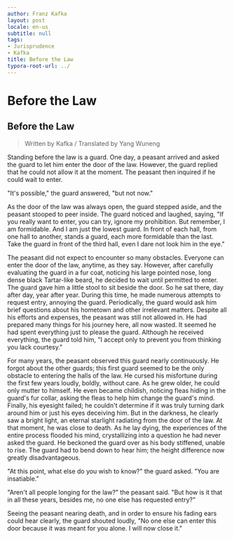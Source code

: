 ```yaml
---
author: Franz Kafka
layout: post
locale: en-us
subtitle: null
tags:
- Jurisprudence
- Kafka
title: Before the Law
typora-root-url: ../
---
```


# Before the Law

## Before the Law

> Written by Kafka / Translated by Yang Wuneng

Standing before the law is a guard. One day, a peasant arrived and asked the guard to let him enter the door of the law. However, the guard replied that he could not allow it at the moment. The peasant then inquired if he could wait to enter.

"It's possible," the guard answered, "but not now."

As the door of the law was always open, the guard stepped aside, and the peasant stooped to peer inside. The guard noticed and laughed, saying, "If you really want to enter, you can try, ignore my prohibition. But remember, I am formidable. And I am just the lowest guard. In front of each hall, from one hall to another, stands a guard, each more formidable than the last. Take the guard in front of the third hall, even I dare not look him in the eye."

The peasant did not expect to encounter so many obstacles. Everyone can enter the door of the law, anytime, as they say. However, after carefully evaluating the guard in a fur coat, noticing his large pointed nose, long dense black Tartar-like beard, he decided to wait until permitted to enter. The guard gave him a little stool to sit beside the door. So he sat there, day after day, year after year. During this time, he made numerous attempts to request entry, annoying the guard. Periodically, the guard would ask him brief questions about his hometown and other irrelevant matters. Despite all his efforts and expenses, the peasant was still not allowed in. He had prepared many things for his journey here, all now wasted. It seemed he had spent everything just to please the guard. Although he received everything, the guard told him, "I accept only to prevent you from thinking you lack courtesy."

For many years, the peasant observed this guard nearly continuously. He forgot about the other guards; this first guard seemed to be the only obstacle to entering the halls of the law. He cursed his misfortune during the first few years loudly, boldly, without care. As he grew older, he could only mutter to himself. He even became childish, noticing fleas hiding in the guard's fur collar, asking the fleas to help him change the guard's mind. Finally, his eyesight failed; he couldn't determine if it was truly turning dark around him or just his eyes deceiving him. But in the darkness, he clearly saw a bright light, an eternal starlight radiating from the door of the law. At that moment, he was close to death. As he lay dying, the experiences of the entire process flooded his mind, crystallizing into a question he had never asked the guard. He beckoned the guard over as his body stiffened, unable to rise. The guard had to bend down to hear him; the height difference now greatly disadvantageous.

"At this point, what else do you wish to know?" the guard asked. "You are insatiable."

"Aren't all people longing for the law?" the peasant said. "But how is it that in all these years, besides me, no one else has requested entry?"

Seeing the peasant nearing death, and in order to ensure his fading ears could hear clearly, the guard shouted loudly, "No one else can enter this door because it was meant for you alone. I will now close it."
